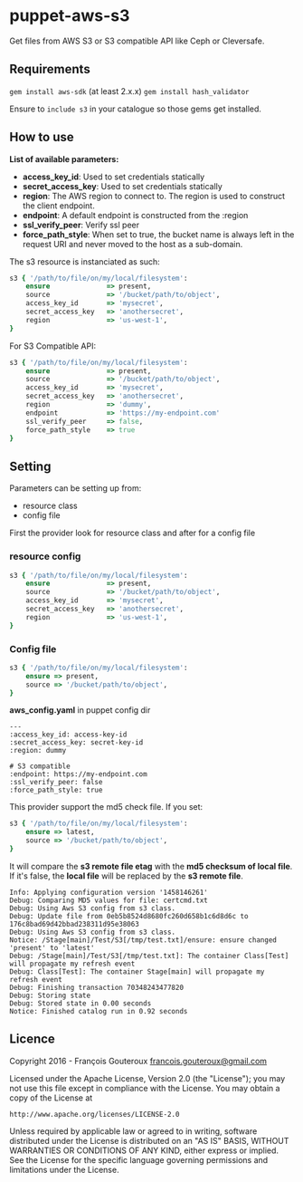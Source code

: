 # puppet-aws-s3

Get files from AWS S3 or S3 compatible API like Ceph or Cleversafe.

## Requirements

```gem install aws-sdk``` (at least 2.x.x)
```gem install hash_validator```

Ensure to ```include s3``` in your catalogue so those gems get installed. 

## How to use

**List of available parameters:**
- **access_key_id**: Used to set credentials statically
- **secret_access_key**: Used to set credentials statically
- **region**: The AWS region to connect to. The region is used to construct the client endpoint.
- **endpoint**: A default endpoint is constructed from the :region
- **ssl_verify_peer**: Verify ssl peer
- **force_path_style**: When set to true, the bucket name is always left in the request URI and never moved to the host as a sub-domain. 

The s3 resource is instanciated as such:

```ruby
s3 { '/path/to/file/on/my/local/filesystem':
    ensure              => present,
    source              => '/bucket/path/to/object',
    access_key_id       => 'mysecret',
    secret_access_key   => 'anothersecret',
    region              => 'us-west-1',
}
```

For S3 Compatible API:

```ruby
s3 { '/path/to/file/on/my/local/filesystem':
    ensure              => present,
    source              => '/bucket/path/to/object',
    access_key_id       => 'mysecret',
    secret_access_key   => 'anothersecret',
    region              => 'dummy',
    endpoint            => 'https://my-endpoint.com'
    ssl_verify_peer     => false,
    force_path_style    => true
}
```

## Setting

Parameters can be setting up from:
- resource class
- config file

First the provider look for resource class and after for a config file

### resource config

```ruby
s3 { '/path/to/file/on/my/local/filesystem':
    ensure              => present,
    source              => '/bucket/path/to/object',
    access_key_id       => 'mysecret',
    secret_access_key   => 'anothersecret',
    region              => 'us-west-1',
}
```

### Config file

```ruby
s3 { '/path/to/file/on/my/local/filesystem':
    ensure => present,
    source => '/bucket/path/to/object',
}
```

**aws_config.yaml** in puppet config dir

    ---
    :access_key_id: access-key-id
    :secret_access_key: secret-key-id
    :region: dummy

    # S3 compatible
    :endpoint: https://my-endpoint.com
    :ssl_verify_peer: false
    :force_path_style: true


This provider support the md5 check file. If you set:

```ruby
s3 { '/path/to/file/on/my/local/filesystem':
    ensure => latest,
    source => '/bucket/path/to/object',
}
```

It will compare the **s3 remote file etag** with the **md5 checksum of local file**.
If it's false, the **local file** will be replaced by the **s3 remote file**.


    Info: Applying configuration version '1458146261'
    Debug: Comparing MD5 values for file: certcmd.txt
    Debug: Using Aws S3 config from s3 class.
    Debug: Update file from 0eb5b8524d8680fc260d658b1c6d8d6c to 176c8bad69d42bbad238311d95e38063
    Debug: Using Aws S3 config from s3 class.
    Notice: /Stage[main]/Test/S3[/tmp/test.txt]/ensure: ensure changed 'present' to 'latest'
    Debug: /Stage[main]/Test/S3[/tmp/test.txt]: The container Class[Test] will propagate my refresh event
    Debug: Class[Test]: The container Stage[main] will propagate my refresh event
    Debug: Finishing transaction 70348243477820
    Debug: Storing state
    Debug: Stored state in 0.00 seconds
    Notice: Finished catalog run in 0.92 seconds

Licence
-------

Copyright 2016 - François Gouteroux <francois.gouteroux@gmail.com>

Licensed under the Apache License, Version 2.0 (the "License");
you may not use this file except in compliance with the License.
You may obtain a copy of the License at

    http://www.apache.org/licenses/LICENSE-2.0

Unless required by applicable law or agreed to in writing, software
distributed under the License is distributed on an "AS IS" BASIS,
WITHOUT WARRANTIES OR CONDITIONS OF ANY KIND, either express or implied.
See the License for the specific language governing permissions and
limitations under the License.

